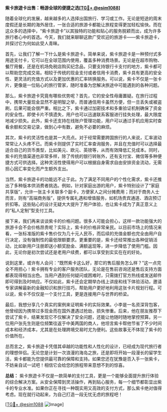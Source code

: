 **紫卡旅遊卡出售：畅游全球的便捷之选[[TG💪+ @esim1088](https://t.me/s/esim1088)]**

随着全球化的发展，越来越多的人选择出国旅行、学习或工作。无论是短途的周末度假还是长期的海外居住，一张合适的旅游卡都能让旅程变得更加轻松愉快。而在这众多的选择中，“紫卡旅遊卡”以其独特的功能和贴心的服务脱颖而出，成为许多旅行者心中的首选。今天，我们就来聊聊这款广受欢迎的旅游卡——紫卡旅遊卡，并探讨它为何如此受人青睐。

首先，让我们了解一下什么是紫卡旅遊卡。简单来说，紫卡旅遊卡是一种预付式多用途支付卡，它可以在全球范围内使用，覆盖多种消费场景。无论是在超市购物、餐厅用餐，还是在机场免税店购买纪念品，只要支持银行卡支付的地方，紫卡都可以帮助您完成交易。相较于传统的现金支付或者信用卡消费，紫卡具有更高的安全性、更灵活的充值方式以及更加优惠的汇率转换服务。可以说，紫卡不仅是一张卡片，更像是一位贴心的旅行管家，随时准备为您解决旅途中可能遇到的各种问题。

那么，紫卡旅遊卡究竟有哪些优势呢？首先，它的安全性毋庸置疑。在旅行过程中，携带大量现金显然不是明智之举，而普通信用卡虽然方便，但一旦丢失或被盗刷，后果可能会很严重。相比之下，紫卡通过加密技术和多重验证机制确保了资金的安全性。即使卡片不慎遗失，用户也可以迅速联系客服进行挂失处理，最大限度地减少损失。此外，紫卡还支持在线账户管理功能，用户可以通过手机应用实时查看余额和交易记录，做到心中有数，避免不必要的麻烦。

其次，紫卡的灵活性也是其一大亮点。对于经常需要跨国旅行的人来说，汇率波动常常让人头疼不已。而紫卡则提供了实时汇率查询服务，并且在充值时可以选择最适合自己的货币类型，比如美元、欧元、英镑等，从而有效降低汇兑成本。同时，紫卡的充值渠道也非常多样，除了传统的银行转账外，还有支付宝、微信等多种便捷方式可供选择。这种灵活性使得用户可以根据自身需求自由安排资金流动，无需担心因汇率变化而产生额外支出。

当然，紫卡旅遊卡的功能远不止于此。为了满足不同用户的个性化需求，紫卡还推出了多种版本供消费者挑选。例如，针对家庭出游的用户，紫卡特别设计了“家庭共享版”，允许一张主卡关联多个副卡，方便家人之间分摊费用；而对于商务人士而言，则有“高端商务版”，提供专属礼遇和增值服务，如机场贵宾通道、酒店预订折扣等。这些贴心的设计无疑大大提升了用户体验，也让紫卡成为了真正意义上的“私人定制”型支付工具。

接下来，我们再来谈谈紫卡的价格问题。很多人可能会担心，这样一款功能强大的旅游卡会不会价格昂贵呢？实际上，紫卡的价格非常亲民。以目前市场上的情况来看，一张标准版的紫卡售价仅为几十元人民币，而后续的充值金额也完全由用户自行决定，没有强制性的最低限额要求。更重要的是，紫卡还经常推出各种促销活动，比如新用户注册即送小额奖励金、满额返现等，进一步降低了使用门槛。因此，无论你是初次尝试还是老用户续费，都可以享受到实实在在的好处。

说到这里，或许有人会问：“既然紫卡这么好，那它的售后服务怎么样？”这一点完全不用担心！紫卡拥有专业的客户服务团队，无论是在售前咨询还是售后支持方面都表现得相当出色。当用户遇到任何疑问或困难时，只需拨打官方热线或发送邮件即可得到及时响应。不仅如此，紫卡还会定期举办线上讲座和线下体验活动，邀请专家讲解最新的金融知识和旅行技巧，帮助用户更好地利用这张卡片规划行程。可以说，紫卡不仅仅是一个支付工具，更是连接用户与世界的桥梁。

最后，我想分享几个真实的案例来证明紫卡的实际效果。小李是一名资深背包客，他曾经因为携带过多现金而在国外遭遇过抢劫，损失惨重。后来，他在朋友推荐下尝试了紫卡，结果发现它不仅解决了安全问题，还能让他随时随地掌控预算。另一位用户张先生则是位频繁往返于中美两国的商人，他坦言紫卡帮他节省了不少时间成本和经济成本，尤其是在处理跨境交易时尤为便利。这些故事无不体现了紫卡的价值所在。

总而言之，紫卡旅遊卡凭借其卓越的功能性和人性化的设计，已经成为现代旅行者的理想伴侣。无论您是计划一次浪漫的海岛之旅，还是即将开始一段漫长的留学生活，紫卡都能为您提供最可靠的保障和支持。如果您还在犹豫是否入手一张紫卡，不妨亲自试一试吧！相信它会给您的旅程带来意想不到的惊喜。

**总结：**
紫卡旅遊卡不仅是一款简单的支付工具，更是一个能够全面提升旅行体验的综合解决方案。从安全保障到灵活操作，再到贴心服务，每一个细节都彰显出紫卡的专业水准。如果你正在寻找一种既实用又高效的支付方式，那么紫卡绝对值得考虑。现在就行动起来，为自己打造一段无忧无虑的旅程吧！

[[TG💪+ @esim1088](https://t.me/s/esim1088) ![Image](https://i.postimg.cc/4NQfJmqS/Snipaste-2025-05-13-00-14-12.png)]